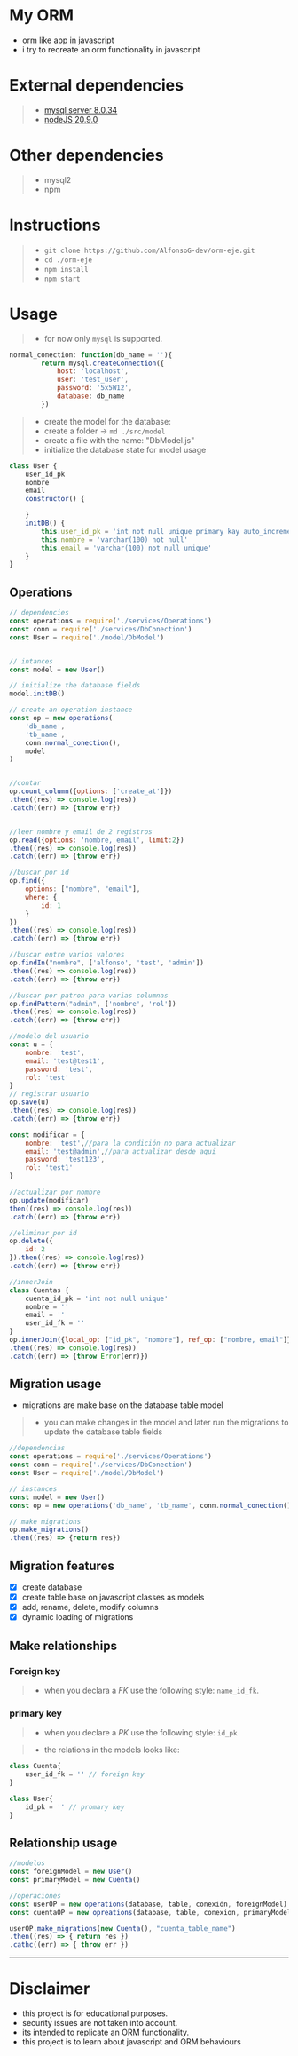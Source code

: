 # My ORM
- orm like app in javascript
- i try to recreate an orm functionality in javascript

# External dependencies
>- [mysql server 8.0.34](https://dev.mysql.com/downloads/mysql/)
>- [nodeJS 20.9.0](https://nodejs.org/es)

# Other dependencies 
>- mysql2
>- npm


# Instructions

>- `git clone https://github.com/AlfonsoG-dev/orm-eje.git`
>- `cd ./orm-eje`
>- `npm install`
>- `npm start`

# Usage

>- for now only `mysql` is supported.
```js
normal_conection: function(db_name = ''){
        return mysql.createConnection({
            host: 'localhost',
            user: 'test_user',
            password: '5x5W12',
            database: db_name
        })

```

>- create the model for the database:
>- create a folder -> `md ./src/model`
>- create a file with the name: "DbModel.js"
>- initialize the database state for model usage
```js
class User {
    user_id_pk
    nombre
    email
    constructor() {

    }
    initDB() {
        this.user_id_pk = 'int not null unique primary kay auto_increment'
        this.nombre = 'varchar(100) not null'
        this.email = 'varchar(100) not null unique'
    }
}
```

## Operations

```js
// dependencies
const operations = require('./services/Operations')
const conn = require('./services/DbConection')
const User = require('./model/DbModel')


// intances
const model = new User()

// initialize the database fields
model.initDB()

// create an operation instance
const op = new operations(
    'db_name',
    'tb_name',
    conn.normal_conection(),
    model
)


//contar 
op.count_column({options: ['create_at']})
.then((res) => console.log(res))
.catch((err) => {throw err})


//leer nombre y email de 2 registros
op.read({options: 'nombre, email', limit:2})
.then((res) => console.log(res))
.catch((err) => {throw err})

//buscar por id
op.find({
    options: ["nombre", "email"],
    where: {
        id: 1
    }
})
.then((res) => console.log(res))
.catch((err) => {throw err})

//buscar entre varios valores
op.findIn("nombre", ['alfonso', 'test', 'admin'])
.then((res) => console.log(res))
.catch((err) => {throw err})

//buscar por patron para varias columnas
op.findPattern("admin", ['nombre', 'rol'])
.then((res) => console.log(res))
.catch((err) => {throw err})

//modelo del usuario 
const u = {
    nombre: 'test',
    email: 'test@test1',
    password: 'test',
    rol: 'test'
}
// registrar usuario
op.save(u)
.then((res) => console.log(res))
.catch((err) => {throw err})

const modificar = {
    nombre: 'test',//para la condición no para actualizar
    email: 'test@admin',//para actualizar desde aqui
    password: 'test123',
    rol: 'test1'
}

//actualizar por nombre
op.update(modificar)
then((res) => console.log(res))
.catch((err) => {throw err})

//eliminar por id
op.delete({
    id: 2
}).then((res) => console.log(res))
.catch((err) => {throw err})

//innerJoin
class Cuentas {
    cuenta_id_pk = 'int not null unique'
    nombre = ''
    email = ''
    user_id_fk = ''
}
op.innerJoin({local_op: ["id_pk", "nombre"], ref_op: ["nombre, email"]}, new Cuentas(), 'cuentas', 'consulta')
.then((res) => console.log(res))
.catch((err) => {throw Error(err)})
```

## Migration usage
- migrations are make base on the database table model
>- you can make changes in the model and later run the migrations to update the database table fields
```js
//dependencias
const operations = require('./services/Operations')
const conn = require('./services/DbConection')
const User = require('./model/DbModel')

// instances
const model = new User()
const op = new operations('db_name', 'tb_name', conn.normal_conection(), model)

// make migrations
op.make_migrations()
.then((res) => {return res})
```
## Migration features 
- [x] create database
- [x] create table base on javascript classes as models
- [x] add, rename, delete, modify columns
- [x] dynamic loading of migrations

## Make relationships

### Foreign key
>- when you declara a *FK* use the following style: `name_id_fk`.
### primary key
>- when you declare a *PK* use the following style: `id_pk`


>- the relations in the models looks like:
```js
class Cuenta{
    user_id_fk = '' // foreign key
}

class User{
    id_pk = '' // promary key
}
```

## Relationship usage

```js
//modelos
const foreignModel = new User()
const primaryModel = new Cuenta()

//operaciones
const userOP = new operations(database, table, conexión, foreignModel)
const cuentaOP = new opreations(database, table, conexion, primaryModel)

userOP.make_migrations(new Cuenta(), "cuenta_table_name")
.then((res) => { return res })
.cathc((err) => { throw err })
```

---

# Disclaimer
- this project is for educational purposes.
- security issues are not taken into account.
- its intended to replicate an ORM functionality.
- this project is to learn about javascript and ORM behaviours
